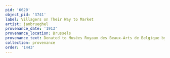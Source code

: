 ```yaml
---
pid: '6620'
object_pid: '3741'
label: Villagers on Their Way to Market
artist: janbrueghel
provenance_date: '1913'
provenance_location: Brussels
provenance_text: Donated to Musées Royaux des Beaux-Arts de Belgique by de Grez
collection: provenance
order: '1443'
---
```

